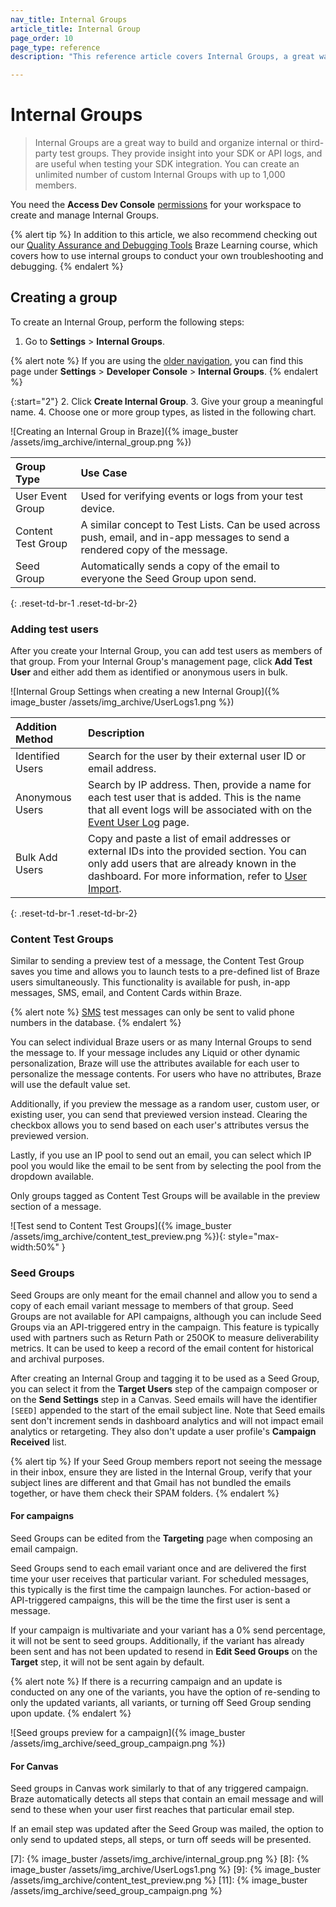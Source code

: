```yaml
---
nav_title: Internal Groups
article_title: Internal Group
page_order: 10
page_type: reference
description: "This reference article covers Internal Groups, a great way to get insight into your test device's SDK or API logs when testing SDK integration."

---
```


# Internal Groups

> Internal Groups are a great way to build and organize internal or third-party test groups. They provide insight into your SDK or API logs, and are useful when testing your SDK integration. You can create an unlimited number of custom Internal Groups with up to 1,000 members.

You need the **Access Dev Console** [permissions]({{site.baseurl}}/user_guide/administrative/manage_your_braze_users/user_permissions/#limited-and-team-role-permissions) for your workspace to create and manage Internal Groups.

{% alert tip %}
In addition to this article, we also recommend checking out our [Quality Assurance and Debugging Tools](https://learning.braze.com/quality-assurance-and-debugging-tools-in-the-dashboard/) Braze Learning course, which covers how to use internal groups to conduct your own troubleshooting and debugging.
{% endalert %}

## Creating a group

To create an Internal Group, perform the following steps: 

1. Go to **Settings** > **Internal Groups**.

{% alert note %}
If you are using the [older navigation]({{site.baseurl}}/navigation), you can find this page under **Settings** > **Developer Console** > **Internal Groups**.
{% endalert %}

{:start="2"}
2. Click **Create Internal Group**.
3. Give your group a meaningful name.
4. Choose one or more group types, as listed in the following chart.

![Creating an Internal Group in Braze]({% image_buster /assets/img_archive/internal_group.png %})

| Group Type     | Use Case     |
| :------------- | :------------- |
| User Event Group| Used for verifying events or logs from your test device.|
| Content Test Group | A similar concept to Test Lists. Can be used across push, email, and in-app messages to send a rendered copy of the message.|
| Seed Group | Automatically sends a copy of the email to everyone the Seed Group upon send.|
{: .reset-td-br-1 .reset-td-br-2}

### Adding test users

After you create your Internal Group, you can add test users as members of that group. From your Internal Group's management page, click **Add Test User** and either add them as identified or anonymous users in bulk.

![Internal Group Settings when creating a new Internal Group]({% image_buster /assets/img_archive/UserLogs1.png %})

| Addition Method | Description |
| :------------- | :------------- |
| Identified Users |Search for the user by their external user ID or email address.|
|Anonymous Users| Search by IP address. Then, provide a name for each test user that is added. This is the name that all event logs will be associated with on the [Event User Log]({{site.baseurl}}/user_guide/administrative/app_settings/developer_console/event_user_log_tab/) page.|
|Bulk Add Users|Copy and paste a list of email addresses or external IDs into the provided section. You can only add users that are already known in the dashboard. For more information, refer to [User Import]({{site.baseurl}}/user_guide/data_and_analytics/user_data_collection/user_import/).|
{: .reset-td-br-1 .reset-td-br-2}

### Content Test Groups

Similar to sending a preview test of a message, the Content Test Group saves you time and allows you to launch tests to a pre-defined list of Braze users simultaneously. This functionality is available for push, in-app messages, SMS, email, and Content Cards within Braze.

{% alert note %}
[SMS]({{site.baseurl}}/user_guide/message_building_by_channel/sms/) test messages can only be sent to valid phone numbers in the database.
{% endalert %}

You can select individual Braze users or as many Internal Groups to send the message to. If your message includes any Liquid or other dynamic personalization, Braze will use the attributes available for each user to personalize the message contents. For users who have no attributes, Braze will use the default value set.

Additionally, if you preview the message as a random user, custom user, or existing user, you can send that previewed version instead. Clearing the checkbox allows you to send based on each user's attributes versus the previewed version.

Lastly, if you use an IP pool to send out an email, you can select which IP pool you would like the email to be sent from by selecting the pool from the dropdown available.

Only groups tagged as Content Test Groups will be available in the preview section of a message.

![Test send to Content Test Groups]({% image_buster /assets/img_archive/content_test_preview.png %}){: style="max-width:50%" }

### Seed Groups

Seed Groups are only meant for the email channel and allow you to send a copy of each email variant message to members of that group. Seed Groups are not available for API campaigns, although you can include Seed Groups via an API-triggered entry in the campaign. This feature is typically used with partners such as Return Path or 250OK to measure deliverability metrics. It can be used to keep a record of the email content for historical and archival purposes. 

After creating an Internal Group and tagging it to be used as a Seed Group, you can select it from the **Target Users** step of the campaign composer or on the **Send Settings** step in a Canvas. Seed emails will have the identifier `[SEED]` appended to the start of the email subject line. Note that Seed emails sent don't increment sends in dashboard analytics and will not impact email analytics or retargeting. They also don't update a user profile's **Campaign Received** list.

{% alert tip %}
If your Seed Group members report not seeing the message in their inbox, ensure they are listed in the Internal Group, verify that your subject lines are different and that Gmail has not bundled the emails together, or have them check their SPAM folders.
{% endalert %}

#### For campaigns

Seed Groups can be edited from the **Targeting** page when composing an email campaign.

Seed Groups send to each email variant once and are delivered the first time your user receives that particular variant. For scheduled messages, this typically is the first time the campaign launches. For action-based or API-triggered campaigns, this will be the time the first user is sent a message.

If your campaign is multivariate and your variant has a 0% send percentage, it will not be sent to seed groups. Additionally, if the variant has already been sent and has not been updated to resend in **Edit Seed Groups** on the **Target** step, it will not be sent again by default.

{% alert note %}
If there is a recurring campaign and an update is conducted on any one of the variants, you have the option of re-sending to only the updated variants, all variants, or turning off Seed Group sending upon update.
{% endalert %}

![Seed groups preview for a campaign]({% image_buster /assets/img_archive/seed_group_campaign.png %})

#### For Canvas

Seed groups in Canvas work similarly to that of any triggered campaign. Braze automatically detects all steps that contain an email message and will send to these when your user first reaches that particular email step.

If an email step was updated after the Seed Group was mailed, the option to only send to updated steps, all steps, or turn off seeds will be presented.


[7]: {% image_buster /assets/img_archive/internal_group.png %}
[8]: {% image_buster /assets/img_archive/UserLogs1.png %}
[9]: {% image_buster /assets/img_archive/content_test_preview.png %}
[11]: {% image_buster /assets/img_archive/seed_group_campaign.png %}

